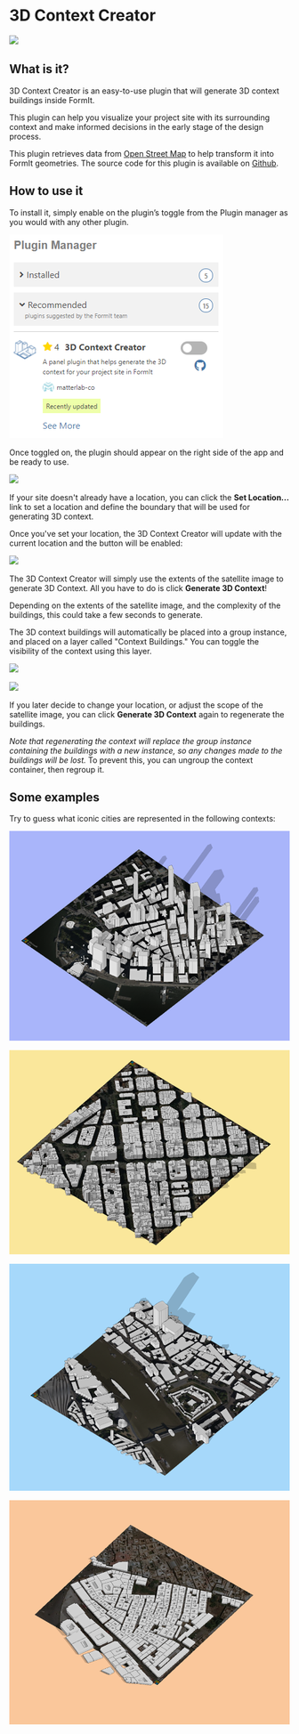 # 3D Context Creator

![](<../../.gitbook/assets/3D Context Creator\_new.gif>)

## What is it?

3D Context Creator is an easy-to-use plugin that will generate 3D context buildings inside FormIt.&#x20;

This plugin can help you visualize your project site with its surrounding context and make informed decisions in the early stage of the design process.

This plugin retrieves data from [Open Street Map](https://www.openstreetmap.org/about) to help transform it into FormIt geometries. The source code for this plugin is available on [Github](https://github.com/matterlab-co/FormIt-Context-Plugin).

## How to use it

To install it, simply enable on the plugin’s toggle from the Plugin manager as you would with any other plugin.

![](../../.gitbook/assets/contextcreator3.png)

Once toggled on, the plugin should appear on the right side of the app and be ready to use.

![](<../../.gitbook/assets/3D Context Creator new\_no location (1).png>)

If your site doesn't already have a location, you can click the **Set Location...** link to set a location and define the boundary that will be used for generating 3D context.

Once you've set your location, the 3D Context Creator will update with the current location and the button will be enabled:

![](<../../.gitbook/assets/3D Context Creator new\_with location.png>)

The 3D Context Creator will simply use the extents of the satellite image to generate 3D Context. All you have to do is click **Generate 3D Context**!

Depending on the extents of the satellite image, and the complexity of the buildings, this could take a few seconds to generate.

The 3D context buildings will automatically be placed into a group instance, and placed on a layer called "Context Buildings." You can toggle the visibility of the context using this layer.

![](<../../.gitbook/assets/3D Context Creator\_layers.png>)

![](<../../.gitbook/assets/3D Context Creator\_NYC.png>)

If you later decide to change your location, or adjust the scope of the satellite image, you can click **Generate 3D Context** again to regenerate the buildings.&#x20;

_Note that regenerating the context will replace the group instance containing the buildings with a new instance, so any changes made to the buildings will be lost._ To prevent this, you can ungroup the context container, then regroup it.

## **Some examples**

Try to guess what iconic cities are represented in the following contexts:

![](<../../.gitbook/assets/image (2) (1).png>)

![](<../../.gitbook/assets/image (34).png>)

![](<../../.gitbook/assets/image (13) (1).png>)

![](<../../.gitbook/assets/image (59).png>)

